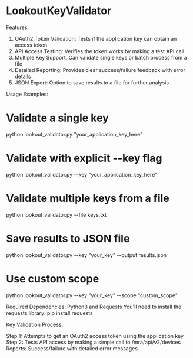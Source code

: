 # LookoutKeyValidator
Features:

1. OAuth2 Token Validation: Tests if the application key can obtain an access token
2. API Access Testing: Verifies the token works by making a test API call
3. Multiple Key Support: Can validate single keys or batch process from a file
4. Detailed Reporting: Provides clear success/failure feedback with error details
5. JSON Export: Option to save results to a file for further analysis


Usage Examples:
# Validate a single key
python lookout_validator.py "your_application_key_here"

# Validate with explicit --key flag
python lookout_validator.py --key "your_application_key_here"

# Validate multiple keys from a file
python lookout_validator.py --file keys.txt

# Save results to JSON file
python lookout_validator.py --key "your_key" --output results.json

# Use custom scope
python lookout_validator.py --key "your_key" --scope "custom_scope"


Required Dependencies:
Python3 and Requests
You'll need to install the requests library:
pip install requests

Key Validation Process:

Step 1: Attempts to get an OAuth2 access token using the application key
Step 2: Tests API access by making a simple call to /mra/api/v2/devices
Reports: Success/failure with detailed error messages
